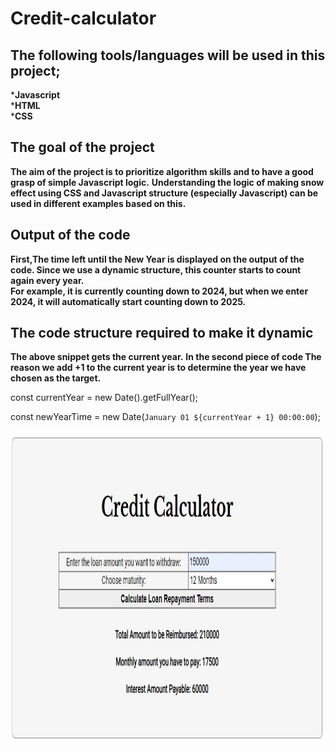 # Credit-calculator

## The following tools/languages will be used in this project;
***Javascript**<br>
***HTML**<br>
***CSS**

## The goal of the project
**The aim of the project is to prioritize algorithm skills and to have a good grasp of simple Javascript logic.**
**Understanding the logic of making snow effect using CSS and Javascript structure (especially Javascript) can be used in different examples based on this.**

## Output of the code
**First,The time left until the New Year is displayed on the output of the code. Since we use a dynamic structure, this counter starts to count again every year.<br>**
**For example, it is currently counting down to 2024, but when we enter 2024, it will automatically start counting down to 2025.<br>**

## The code structure required to make it dynamic
**The above snippet gets the current year.**
**In the second piece of code
The reason we add +1 to the current year is to determine the year we have chosen as the target.**

const currentYear = new Date().getFullYear();

const newYearTime = new Date(`January 01 ${currentYear + 1} 00:00:00`);<br>


<img src="https://github.com/nurettinyavuz/Credit-calculator/blob/master/Output%20example.JPG?raw=true" alt="alt text" width="1100" height="500">

